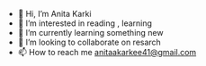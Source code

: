- 👋 Hi, I’m Anita Karki
- 👀 I’m interested in reading , learning 
- 🌱 I’m currently learning something new
- 💞️ I’m looking to collaborate on resarch
- 📫 How to reach me anitaakarkee41@gmail.com
